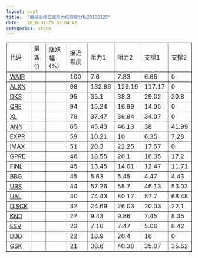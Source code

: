 ```yaml
---
layout: post
title:  "触碰支撑位或阻力位股票分析20180125"
date:   2018-01-25 02:04:40
categories: stock
---
```

<script type="text/javascript">
var stockList = []
stockList.push('gb_wair');
stockList.push('gb_alxn');
stockList.push('gb_dks');
stockList.push('gb_qre');
stockList.push('gb_xl');
stockList.push('gb_ann');
stockList.push('gb_expr');
stockList.push('gb_imax');
stockList.push('gb_gpre');
stockList.push('gb_finl');
stockList.push('gb_bbg');
stockList.push('gb_urs');
stockList.push('gb_ual');
stockList.push('gb_disck');
stockList.push('gb_knd');
stockList.push('gb_esv');
stockList.push('gb_dbd');
stockList.push('gb_gsk');
</script>
<table border="1">
 <tr>
 <td>代码</td>
 <td>最新价</td>
 <td>涨跌幅(%)</td>
 <td>接近程度</td>
 <td>阻力1</td>
 <td>阻力2</td>
 <td>支撑1</td>
 <td>支撑2</td>
</tr>
  <tr id="wair" class="red">
  <td><a href="http://stock.finance.sina.com.cn/usstock/quotes/WAIR.html" target="_blank">WAIR</a></td><td></td><td></td><td>100</td><td>7.6</td><td>7.83</td><td>6.66</td><td>0</td></tr>
  <tr id="alxn" class="red">
  <td><a href="http://stock.finance.sina.com.cn/usstock/quotes/ALXN.html" target="_blank">ALXN</a></td><td></td><td></td><td>98</td><td>132.86</td><td>126.19</td><td>117.17</td><td>0</td></tr>
  <tr id="dks" class="red">
  <td><a href="http://stock.finance.sina.com.cn/usstock/quotes/DKS.html" target="_blank">DKS</a></td><td></td><td></td><td>95</td><td>35.1</td><td>38.3</td><td>29.02</td><td>30.8</td></tr>
  <tr id="qre" class="red">
  <td><a href="http://stock.finance.sina.com.cn/usstock/quotes/QRE.html" target="_blank">QRE</a></td><td></td><td></td><td>94</td><td>15.24</td><td>16.99</td><td>14.05</td><td>0</td></tr>
  <tr id="xl" class="red">
  <td><a href="http://stock.finance.sina.com.cn/usstock/quotes/XL.html" target="_blank">XL</a></td><td></td><td></td><td>79</td><td>37.47</td><td>39.94</td><td>34.07</td><td>0</td></tr>
  <tr id="ann" class="red">
  <td><a href="http://stock.finance.sina.com.cn/usstock/quotes/ANN.html" target="_blank">ANN</a></td><td></td><td></td><td>65</td><td>45.43</td><td>46.13</td><td>38</td><td>41.99</td></tr>
  <tr id="expr" class="green">
  <td><a href="http://stock.finance.sina.com.cn/usstock/quotes/EXPR.html" target="_blank">EXPR</a></td><td></td><td></td><td>59</td><td>10.21</td><td>10</td><td>6.35</td><td>7.28</td></tr>
  <tr id="imax" class="red">
  <td><a href="http://stock.finance.sina.com.cn/usstock/quotes/IMAX.html" target="_blank">IMAX</a></td><td></td><td></td><td>51</td><td>20.3</td><td>22.25</td><td>17.57</td><td>0</td></tr>
  <tr id="gpre" class="red">
  <td><a href="http://stock.finance.sina.com.cn/usstock/quotes/GPRE.html" target="_blank">GPRE</a></td><td></td><td></td><td>46</td><td>18.55</td><td>20.1</td><td>16.35</td><td>17.2</td></tr>
  <tr id="finl" class="green">
  <td><a href="http://stock.finance.sina.com.cn/usstock/quotes/FINL.html" target="_blank">FINL</a></td><td></td><td></td><td>45</td><td>13.45</td><td>14.01</td><td>12.47</td><td>11.71</td></tr>
  <tr id="bbg" class="red">
  <td><a href="http://stock.finance.sina.com.cn/usstock/quotes/BBG.html" target="_blank">BBG</a></td><td></td><td></td><td>45</td><td>5.63</td><td>5.45</td><td>4.47</td><td>4.43</td></tr>
  <tr id="urs" class="green">
  <td><a href="http://stock.finance.sina.com.cn/usstock/quotes/URS.html" target="_blank">URS</a></td><td></td><td></td><td>44</td><td>57.26</td><td>58.7</td><td>46.13</td><td>53.03</td></tr>
  <tr id="ual" class="green">
  <td><a href="http://stock.finance.sina.com.cn/usstock/quotes/UAL.html" target="_blank">UAL</a></td><td></td><td></td><td>40</td><td>74.43</td><td>80.17</td><td>57.7</td><td>68.48</td></tr>
  <tr id="disck" class="red">
  <td><a href="http://stock.finance.sina.com.cn/usstock/quotes/DISCK.html" target="_blank">DISCK</a></td><td></td><td></td><td>32</td><td>24.69</td><td>26.03</td><td>20.03</td><td>22.1</td></tr>
  <tr id="knd" class="red">
  <td><a href="http://stock.finance.sina.com.cn/usstock/quotes/KND.html" target="_blank">KND</a></td><td></td><td></td><td>27</td><td>9.43</td><td>9.86</td><td>7.45</td><td>8.35</td></tr>
  <tr id="esv" class="green">
  <td><a href="http://stock.finance.sina.com.cn/usstock/quotes/ESV.html" target="_blank">ESV</a></td><td></td><td></td><td>23</td><td>7.16</td><td>7.47</td><td>5.06</td><td>6.42</td></tr>
  <tr id="dbd" class="red">
  <td><a href="http://stock.finance.sina.com.cn/usstock/quotes/DBD.html" target="_blank">DBD</a></td><td></td><td></td><td>22</td><td>18.9</td><td>20.4</td><td>16</td><td>0</td></tr>
  <tr id="gsk" class="green">
  <td><a href="http://stock.finance.sina.com.cn/usstock/quotes/GSK.html" target="_blank">GSK</a></td><td></td><td></td><td>21</td><td>38.6</td><td>40.38</td><td>35.07</td><td>35.62</td></tr>
</table>
